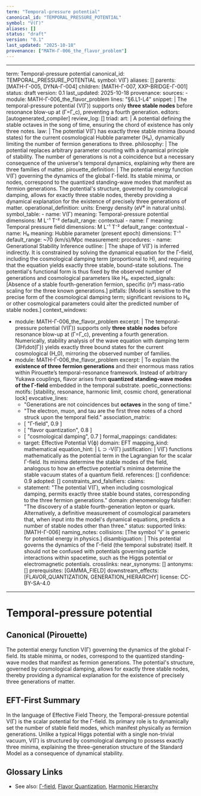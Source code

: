 ```yaml
---
term: "Temporal-pressure potential"
canonical_id: "TEMPORAL_PRESSURE_POTENTIAL"
symbol: "V(Γ)"
aliases: []
status: "draft"
version: "0.1"
last_updated: "2025-10-18"
provenance: ["MATH-Γ-006_the_flavor_problem"]
---
```


---
term: Temporal-pressure potential
canonical_id: TEMPORAL_PRESSURE_POTENTIAL
symbol: V(Γ)
aliases: []
parents: [MATH-Γ-005, DYNA-Γ-004]
children: [MATH-Γ-007, XXP-BRIDGE-Γ-001]
status: draft
version: 0.1
last_updated: 2025-10-18
provenance:
  sources:
    - module: MATH-Γ-006_the_flavor_problem
      lines: "§6.L1-L4"
      snippet: |
        The temporal-pressure potential (V(Γ)) supports only **three stable nodes** before resonance blow-up at (Γ=Γ_c), preventing a fourth generation.
  editors: [autogenerated_compiler]
  review_log: []
triad:
  art: |
    A potential defining the stable octaves in the song of time, ensuring the chord of existence has only three notes.
  law: |
    The potential V(Γ) has exactly three stable minima (bound states) for the current cosmological Hubble parameter (H₀), dynamically limiting the number of fermion generations to three.
  philosophy: |
    The potential replaces arbitrary parameter counting with a dynamical principle of stability. The number of generations is not a coincidence but a necessary consequence of the universe's temporal dynamics, explaining *why* there are three families of matter.
pirouette_definition: |
  The potential energy function V(Γ) governing the dynamics of the global Γ-field. Its stable minima, or nodes, correspond to the quantized standing-wave modes that manifest as fermion generations. The potential's structure, governed by cosmological damping, allows for exactly three stable nodes, thereby providing a dynamical explanation for the existence of precisely three generations of matter.
operational_definition:
  units: Energy density (eV⁴ in natural units).
  symbol_table:
    - name: V(Γ)
      meaning: Temporal-pressure potential
      dimensions: M L⁻¹ T⁻²
      default_range: contextual
    - name: Γ
      meaning: Temporal pressure field
      dimensions: M L⁻¹ T⁻²
      default_range: contextual
    - name: H₀
      meaning: Hubble parameter (present epoch)
      dimensions: T⁻¹
      default_range: ~70 (km/s)/Mpc
  measurement:
    procedures:
      - name: Generational Stability Inference
        outline: |
          The shape of V(Γ) is inferred indirectly. It is constrained by solving the dynamical equation for the Γ-field, including the cosmological damping term (proportional to H), and requiring that the equation yields exactly three stable, bound-state solutions. The potential's functional form is thus fixed by the observed number of generations and cosmological parameters like H₀.
        expected_signals: [Absence of a stable fourth-generation fermion, specific (n²) mass-ratio scaling for the three known generations.]
        pitfalls: [Model is sensitive to the precise form of the cosmological damping term; significant revisions to H₀ or other cosmological parameters could alter the predicted number of stable nodes.]
context_windows:
  - module: MATH-Γ-006_the_flavor_problem
    excerpt: |
      The temporal-pressure potential (V(Γ)) supports only **three stable nodes** before resonance blow-up at (Γ=Γ_c), preventing a fourth generation. Numerically, stability analysis of the wave equation with damping term (3H\dot{Γ}) yields exactly three bound states for the current cosmological (H_0), mirroring the observed number of families.
  - module: MATH-Γ-006_the_flavor_problem
    excerpt: |
      To explain the **existence of three fermion generations** and their enormous mass ratios within Pirouette’s temporal-resonance framework. Instead of arbitrary Yukawa couplings, flavor arises from **quantized standing-wave modes of the Γ-field** embedded in the temporal substrate.
poetic_connections:
  motifs: [stability, resonance, harmonic limit, cosmic chord, generational lock]
  evocative_lines:
    - "Generations are not coincidences but **octaves** in the song of time."
    - "The electron, muon, and tau are the first three notes of a chord struck upon the temporal field."
  association_matrix:
    - [ "Γ-field", 0.9 ]
    - [ "flavor quantization", 0.8 ]
    - [ "cosmological damping", 0.7 ]
formal_mappings:
  candidates:
    - target: Effective Potential V(ϕ)
      domain: EFT
      mapping_kind: mathematical
      equation_hint: |
        L ⊃ -V(Γ)
      justification: |
        V(Γ) functions mathematically as the potential term in the Lagrangian for the scalar Γ-field. Its minima determine the stable modes of the field, analogous to how an effective potential's minima determine the stable vacuum states of a quantum field.
      references: []
      confidence: 0.9
  adopted: []
constraints_and_falsifiers:
  claims:
    - statement: "The potential V(Γ), when including cosmological damping, permits exactly three stable bound states, corresponding to the three fermion generations."
      domain: phenomenology
      falsifier: "The discovery of a stable fourth-generation lepton or quark. Alternatively, a definitive measurement of cosmological parameters that, when input into the model's dynamical equations, predicts a number of stable nodes other than three."
      status: supported
      links: [MATH-Γ-006]
naming_notes:
  collisions: [The symbol 'V' is generic for potential energy in physics.]
  disambiguation: |
    This potential governs the dynamics of the Γ-field (the temporal substrate) itself. It should not be confused with potentials governing particle interactions within spacetime, such as the Higgs potential or electromagnetic potentials.
crosslinks:
  near_synonyms: []
  antonyms: []
  prerequisites: [GAMMA_FIELD]
  downstream_effects: [FLAVOR_QUANTIZATION, GENERATION_HIERARCHY]
license: CC-BY-SA-4.0
---

# Temporal-pressure potential

## Canonical (Pirouette)
The potential energy function V(Γ) governing the dynamics of the global Γ-field. Its stable minima, or nodes, correspond to the quantized standing-wave modes that manifest as fermion generations. The potential's structure, governed by cosmological damping, allows for exactly three stable nodes, thereby providing a dynamical explanation for the existence of precisely three generations of matter.

## EFT-First Summary
In the language of Effective Field Theory, the Temporal-pressure potential V(Γ) is the scalar potential for the Γ-field. Its primary role is to dynamically set the number of stable field modes, which manifest physically as fermion generations. Unlike a typical Higgs potential with a single non-trivial vacuum, V(Γ) is structured by cosmological damping to possess exactly three minima, explaining the three-generation structure of the Standard Model as a consequence of dynamical stability.

## Glossary Links
- See also: [Γ-field](<glossary_link>), [Flavor Quantization](<glossary_link>), [Harmonic Hierarchy](<glossary_link>)